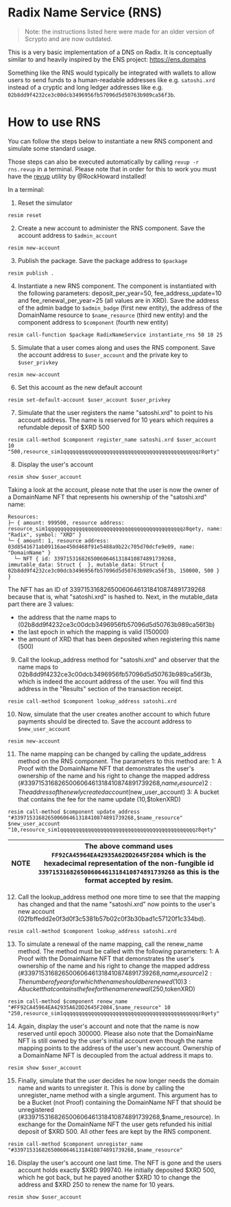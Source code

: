 # Radix Name Service (RNS)

> Note: the instructions listed here were made for an older version of Scrypto and are now outdated.

This is a very basic implementation of a DNS on Radix. It is conceptually similar to and heavily inspired by the ENS
project: https://ens.domains

Something like the RNS would typically be integrated with wallets to allow users to send funds to a human-readable
addresses like e.g. `satoshi.xrd` instead of a cryptic and long ledger addresses like e.g.
`02b8dd9f4232ce3c00dcb3496956fb57096d5d50763b989ca56f3b`.

# How to use RNS
You can follow the steps below to instantiate a new RNS component and simulate some standard usage.

Those steps can also be executed automatically by calling `revup -r rns.revup` in a terminal. Please note that in order
for this to work you must have the [revup](https://github.com/RadGuild/revup) utility by @RockHoward installed!

In a terminal:

1. Reset the simulator
```
resim reset
```
2. Create a new account to administer the RNS component. Save the account address to `$admin_account`
```
resim new-account
```
3. Publish the package. Save the package address to `$package`
```
resim publish .
```
4. Instantiate a new RNS component.
The component is instantiated with the following parameters:
deposit_per_year=50, fee_address_update=10 and fee_renewal_per_year=25 (all values are in XRD).
Save the address of the admin badge to `$admin_badge` (first new entity), the address of the DomainName resource
to `$name_resource` (third new entity) and the component address to `$component` (fourth new entity)
```
resim call-function $package RadixNameService instantiate_rns 50 10 25
```
5. Simulate that a user comes along and uses the RNS component.
Save the account address to `$user_account` and the private key to `$user_privkey`
```
resim new-account
```
6. Set this account as the new default account
```
resim set-default-account $user_account $user_privkey
```
7. Simulate that the user registers the name "satoshi.xrd" to point to his account address.
The name is reserved for 10 years which requires a refundable deposit of $XRD 500
```
resim call-method $component register_name satoshi.xrd $user_account 10 "500,resource_sim1qqqqqqqqqqqqqqqqqqqqqqqqqqqqqqqqqqqqqqqqqqqqz8qety"
```
8. Display the user's account
```
resim show $user_account
```
Taking a look at the account, please note that the user is now the owner of a DomainName NFT that represents his
ownership of the "satoshi.xrd" name:
```
Resources:
├─ { amount: 999500, resource address: resource_sim1qqqqqqqqqqqqqqqqqqqqqqqqqqqqqqqqqqqqqqqqqqqqz8qety, name: "Radix", symbol: "XRD" }
└─ { amount: 1, resource address: 03d8541671ab09116ae450d468f91e5488a9b22c705d70dcfe9e09, name: "DomainName" }
  └─ NFT { id: 339715316826500606461318410874891739268, immutable_data: Struct {  }, mutable_data: Struct { 02b8dd9f4232ce3c00dcb3496956fb57096d5d50763b989ca56f3b, 150000, 500 } }
```
The NFT has an ID of 339715316826500606461318410874891739268 because that is, what "satoshi.xrd" is hashed to.
Next, in the mutable_data part there are 3 values:
- the address that the name maps to (02b8dd9f4232ce3c00dcb3496956fb57096d5d50763b989ca56f3b)
- the last epoch in which the mapping is valid (150000)
- the amount of XRD that has been deposited when registering this name (500)

9. Call the lookup_address method for "satoshi.xrd" and observer that the name maps to
02b8dd9f4232ce3c00dcb3496956fb57096d5d50763b989ca56f3b, which is indeed the account address of the user.
You will find this address in the "Results" section of the transaction receipt.
```
resim call-method $component lookup_address satoshi.xrd
```
10. Now, simulate that the user creates another account to which future payments should be directed to.
Save the account address to `$new_user_account`
```
resim new-account
```
11. The name mapping can be changed by calling the update_address method on the RNS component.
The parameters to this method are:
1: A Proof with the DomainName NFT that demonstrates the user's ownership of the name and his right to change
the mapped address (#339715316826500606461318410874891739268,$name_resource)
2: The address of the newly created account ($new_user_account)
3: A bucket that contains the fee for the name update (10,$tokenXRD)
```
resim call-method $component update_address "#339715316826500606461318410874891739268,$name_resource" $new_user_account "10,resource_sim1qqqqqqqqqqqqqqqqqqqqqqqqqqqqqqqqqqqqqqqqqqqqz8qety"
```

|**NOTE**| The above command uses `FF92CA45964EA42935A62DD2645F2084` which is the hexadecimal representation of the non-fungible id `339715316826500606461318410874891739268` as this is the format accepted by resim.|
|----|-----|

12. Call the lookup_address method one more time to see that the mapping has changed
and that the name "satoshi.xrd" now points to the user's new account
(02fbffedd2e0f3d0f3c5381b57b02c0f3b30bad1c57120f1c334bd).
```
resim call-method $component lookup_address satoshi.xrd
```
13. To simulate a renewal of the name mapping, call the renew_name method.
The method must be called with the following parameters:
1: A Proof with the DomainName NFT that demonstrates the user's ownership of the name and his right to change
the mapped address (#339715316826500606461318410874891739268,$name_resource)
2: The number of years for which the name should be renewed (10)
3: A bucket that contains the fee for the name renewal (250,$tokenXRD)
```
resim call-method $component renew_name "#FF92CA45964EA42935A62DD2645F2084,$name_resource" 10 "250,resource_sim1qqqqqqqqqqqqqqqqqqqqqqqqqqqqqqqqqqqqqqqqqqqqz8qety"
```

14. Again, display the user's account and note that the name is now reserved until epoch 300000.
Please also note that the DomainName NFT is still owned by the user's initial account even though the name
mapping points to the address of the user's new account. Ownership of a DomainName NFT is decoupled from
the actual address it maps to.
```
resim show $user_account
```

15. Finally, simulate that the user decides he now longer needs the domain name and wants to unregister it.
This is done by calling the unregister_name method with a single argument.
This argument has to be a Bucket (not Proof) containing the DomainName NFT that should be unregistered
(#339715316826500606461318410874891739268,$name_resource).
In exchange for the DomainName NFT the user gets refunded his initial deposit of $XRD 500.
All other fees are kept by the RNS component.
```
resim call-method $component unregister_name "#339715316826500606461318410874891739268,$name_resource"
```

16. Display the user's account one last time.
The NFT is gone and the users account holds exactly $XRD 999740. He initially deposited $XRD 500, which he got back,
but he payed another $XRD 10 to change the address and $XRD 250 to renew the name for 10 years.
```
resim show $user_account
```

